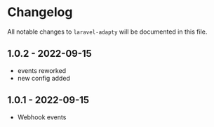 # Changelog

All notable changes to `laravel-adapty` will be documented in this file.

## 1.0.2 - 2022-09-15

- events reworked
- new config added

## 1.0.1 - 2022-09-15

- Webhook events
